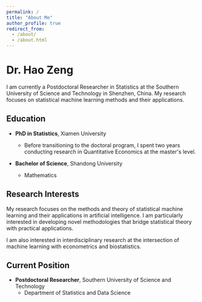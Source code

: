 ```yaml
---
permalink: /
title: "About Me"
author_profile: true
redirect_from: 
  - /about/
  - /about.html
---
```


# Dr. Hao Zeng

I am currently a Postdoctoral Researcher in Statistics at the Southern University of Science and Technology in Shenzhen, China. My research focuses on statistical machine learning methods and their applications.

## Education

- **PhD in Statistics**, Xiamen University
  - Before transitioning to the doctoral program, I spent two years conducting research in Quantitative Economics at the master's level.

- **Bachelor of Science**, Shandong University
  - Mathematics

## Research Interests

My research focuses on the methods and theory of statistical machine learning and their applications in artificial intelligence. I am particularly interested in developing novel methodologies that bridge statistical theory with practical applications.

I am also interested in interdisciplinary research at the intersection of machine learning with econometrics and biostatistics.

## Current Position

- **Postdoctoral Researcher**, Southern University of Science and Technology
  - Department of Statistics and Data Science
